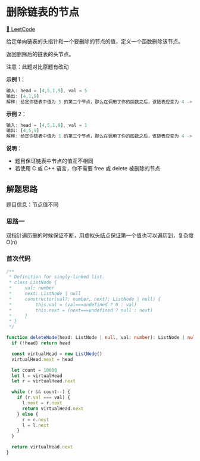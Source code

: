 # 删除链表的节点

[🔗 LeetCode](https://leetcode.cn/problems/shan-chu-lian-biao-de-jie-dian-lcof/)

给定单向链表的头指针和一个要删除的节点的值，定义一个函数删除该节点。

返回删除后的链表的头节点。

注意：此题对比原题有改动

**示例** 1：

```js
输入: head = [4,5,1,9], val = 5
输出: [4,1,9]
解释: 给定你链表中值为 5 的第二个节点，那么在调用了你的函数之后，该链表应变为 4 -> 1 -> 9.
```

**示例** 2：

```js
输入: head = [4,5,1,9], val = 1
输出: [4,5,9]
解释: 给定你链表中值为 1 的第三个节点，那么在调用了你的函数之后，该链表应变为 4 -> 5 -> 9.
```

**说明**：

- 题目保证链表中节点的值互不相同
- 若使用 C 或 C++ 语言，你不需要 free 或 delete 被删除的节点

## 解题思路

题目信息：节点值不同

### 思路一

双指针遍历删的时候保证不断，用虚拟头结点保证第一个值也可以遍历到，复杂度 O(n)

### 首次代码

```ts
/**
 * Definition for singly-linked list.
 * class ListNode {
 *     val: number
 *     next: ListNode | null
 *     constructor(val?: number, next?: ListNode | null) {
 *         this.val = (val===undefined ? 0 : val)
 *         this.next = (next===undefined ? null : next)
 *     }
 * }
 */

function deleteNode(head: ListNode | null, val: number): ListNode | null {
  if (!head) return head

  const virtualHead = new ListNode()
  virtualHead.next = head

  let count = 10000
  let l = virtualHead
  let r = virtualHead.next

  while (r && count--) {
    if (r.val === val) {
      l.next = r.next
      return virtualHead.next
    } else {
      r = r.next
      l = l.next
    }
  }

  return virtualHead.next
}
```
